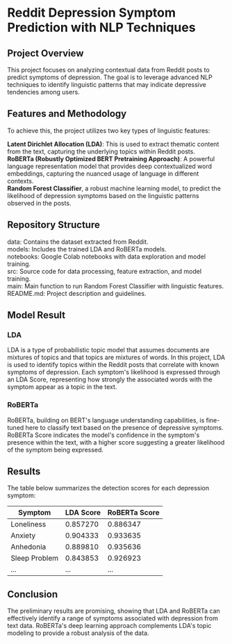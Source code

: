 # Reddit Depression Symptom Prediction with NLP Techniques

## Project Overview

This project focuses on analyzing contextual data from Reddit posts to predict symptoms of depression. The goal is to leverage advanced NLP techniques to identify linguistic patterns that may indicate depressive tendencies among users.

## Features and Methodology

To achieve this, the project utilizes two key types of linguistic features:

**Latent Dirichlet Allocation (LDA)**: This is used to extract thematic content from the text, capturing the underlying topics within Reddit posts.\
**RoBERTa (Robustly Optimized BERT Pretraining Approach)**: A powerful language representation model that provides deep contextualized word embeddings, capturing the nuanced usage of language in different contexts.\
**Random Forest Classifier**, a robust machine learning model, to predict the likelihood of depression symptoms based on the linguistic patterns observed in the posts.

## Repository Structure

data: Contains the dataset extracted from Reddit. \
models: Includes the trained LDA and RoBERTa models. \
notebooks: Google Colab notebooks with data exploration and model training. \
src: Source code for data processing, feature extraction, and model training. \
main: Main function to run Random Forest Classifier with linguistic features. \
README.md: Project description and guidelines.

## Model Result
### LDA
LDA is a type of probabilistic topic model that assumes documents are mixtures of topics and that topics are mixtures of words. In this project, LDA is used to identify topics within the Reddit posts that correlate with known symptoms of depression. Each symptom's likelihood is expressed through an LDA Score, representing how strongly the associated words with the symptom appear as a topic in the text.

### RoBERTa
RoBERTa, building on BERT's language understanding capabilities, is fine-tuned here to classify text based on the presence of depressive symptoms. RoBERTa Score indicates the model's confidence in the symptom's presence within the text, with a higher score suggesting a greater likelihood of the symptom being expressed.

## Results
The table below summarizes the detection scores for each depression symptom:

| Symptom | LDA Score | RoBERTa Score |
|---------|-----------|---------------|
| Loneliness | 0.857270 | 0.886347 |
| Anxiety | 0.904333 | 0.933635 |
| Anhedonia | 0.889810 | 0.935636 |
| Sleep Problem | 0.843853 | 0.926923 |
| ... | ... | ... |

## Conclusion
The preliminary results are promising, showing that LDA and RoBERTa can effectively identify a range of symptoms associated with depression from text data. RoBERTa's deep learning approach complements LDA's topic modeling to provide a robust analysis of the data.


